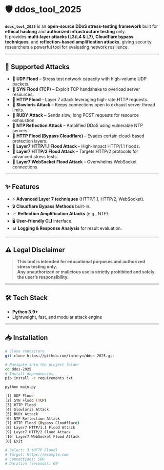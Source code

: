 # 🛡️ ddos_tool_2025

**`ddos_tool_2025`** is an **open-source DDoS stress-testing framework** built for **ethical hacking** and **authorized infrastructure testing** only.  
It provides **multi-layer attacks (L3/L4 & L7)**, **Cloudflare bypass techniques**, and **reflection-based amplification attacks**, giving security researchers a powerful tool for evaluating network resilience.

---

## 🚀 Supported Attacks
- 🔹 **UDP Flood** – Stress test network capacity with high-volume UDP packets.  
- 🔹 **SYN Flood (TCP)** – Exploit TCP handshake to overload server resources.  
- 🔹 **HTTP Flood** – Layer 7 attack leveraging high-rate HTTP requests.  
- 🔹 **Slowloris Attack** – Keeps connections open to exhaust server thread limits.  
- 🔹 **RUDY Attack** – Sends slow, long POST requests for resource exhaustion.  
- 🔹 **NTP Reflection Attack** – Amplified DDoS using vulnerable NTP servers.  
- 🔹 **HTTP Flood (Bypass Cloudflare)** – Evades certain cloud-based protection layers.  
- 🔹 **Layer7 HTTP/1.1 Flood Attack** – High-impact HTTP/1.1 floods.  
- 🔹 **Layer7 HTTP/2 Flood Attack** – Targets HTTP/2 protocols for advanced stress tests.  
- 🔹 **Layer7 WebSocket Flood Attack** – Overwhelms WebSocket connections.

---

## ✨ Features
- ⚡ **Advanced Layer 7 techniques** (HTTP/1.1, HTTP/2, WebSocket).  
- 🔒 **Cloudflare Bypass Methods** built-in.  
- 📈 **Reflection Amplification Attacks** (e.g., NTP).  
- 🖥 **User-friendly CLI** interface.  
- 📊 **Logging & Response Analysis** for result evaluation.  

---

## ⚠️ Legal Disclaimer
> **This tool is intended for educational purposes and authorized stress testing only.**  
> **Any unauthorized or malicious use is strictly prohibited and solely the user’s responsibility.**  

---

## 🛠 Tech Stack
- **Python 3.9+**  
- Lightweight, fast, and modular attack engine

---

## 📥 Installation
```bash
# Clone repository
git clone https://github.com/infocyn/ddos-2025.git

# Navigate into the project folder
cd ddos-2025
# Install dependencies
pip install -r requirements.txt

python main.py

[1] UDP Flood
[2] SYN Flood (TCP)
[3] HTTP Flood
[4] Slowloris Attack
[5] RUDY Attack
[6] NTP Reflection Attack
[7] HTTP Flood (Bypass Cloudflare)
[8] Layer7 HTTP/1.1 Flood Attack
[9] Layer7 HTTP/2 Flood Attack
[10] Layer7 WebSocket Flood Attack
[0] Exit

# Select: 3 (HTTP Flood)
# Target: https://example.com
# Connections: 500
# Duration (seconds): 60





